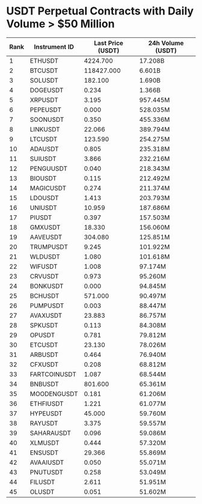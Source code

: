 # USDT Perpetual Contracts with Daily Volume > $50 Million

| Rank | Instrument ID | Last Price (USDT) | 24h Volume (USDT) |
|------|---------------|-------------------|-------------------|
| 1 | ETHUSDT | 4224.700 | 17.208B |
| 2 | BTCUSDT | 118427.000 | 6.601B |
| 3 | SOLUSDT | 182.100 | 1.690B |
| 4 | DOGEUSDT | 0.234 | 1.366B |
| 5 | XRPUSDT | 3.195 | 957.445M |
| 6 | PEPEUSDT | 0.000 | 528.035M |
| 7 | SOONUSDT | 0.350 | 455.336M |
| 8 | LINKUSDT | 22.066 | 389.794M |
| 9 | LTCUSDT | 123.590 | 254.275M |
| 10 | ADAUSDT | 0.805 | 235.318M |
| 11 | SUIUSDT | 3.866 | 232.216M |
| 12 | PENGUUSDT | 0.040 | 218.343M |
| 13 | BIOUSDT | 0.115 | 212.492M |
| 14 | MAGICUSDT | 0.274 | 211.374M |
| 15 | LDOUSDT | 1.413 | 203.793M |
| 16 | UNIUSDT | 10.959 | 187.686M |
| 17 | PIUSDT | 0.397 | 157.503M |
| 18 | GMXUSDT | 18.330 | 156.060M |
| 19 | AAVEUSDT | 304.080 | 125.851M |
| 20 | TRUMPUSDT | 9.245 | 101.922M |
| 21 | WLDUSDT | 1.080 | 101.618M |
| 22 | WIFUSDT | 1.008 | 97.174M |
| 23 | CRVUSDT | 0.973 | 95.260M |
| 24 | BONKUSDT | 0.000 | 94.845M |
| 25 | BCHUSDT | 571.000 | 90.497M |
| 26 | PUMPUSDT | 0.003 | 88.447M |
| 27 | AVAXUSDT | 23.883 | 86.757M |
| 28 | SPKUSDT | 0.113 | 84.308M |
| 29 | OPUSDT | 0.781 | 79.812M |
| 30 | ETCUSDT | 23.130 | 78.026M |
| 31 | ARBUSDT | 0.464 | 76.940M |
| 32 | CFXUSDT | 0.208 | 68.812M |
| 33 | FARTCOINUSDT | 1.087 | 68.544M |
| 34 | BNBUSDT | 801.600 | 65.361M |
| 35 | MOODENGUSDT | 0.181 | 61.206M |
| 36 | ETHFIUSDT | 1.221 | 61.077M |
| 37 | HYPEUSDT | 45.000 | 59.760M |
| 38 | RAYUSDT | 3.375 | 59.557M |
| 39 | SAHARAUSDT | 0.096 | 59.086M |
| 40 | XLMUSDT | 0.444 | 57.320M |
| 41 | ENSUSDT | 29.366 | 55.869M |
| 42 | AVAAIUSDT | 0.050 | 55.071M |
| 43 | PNUTUSDT | 0.258 | 53.049M |
| 44 | FILUSDT | 2.611 | 51.951M |
| 45 | OLUSDT | 0.051 | 51.602M |
